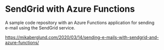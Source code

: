 SendGrid with Azure Functions
=============================

A sample code repository with an Azure Functions application for sending e-mail using the SendGrid service.

https://mikaberglund.com/2020/03/14/sending-e-mails-with-sendgrid-and-azure-functions/
